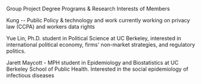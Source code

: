 Group Project
Degree Programs & Research Interests of Members

Kung -- Public Policy & technology and work
currently working on privacy law (CCPA) and workers data rights

Yue Lin, Ph.D. student in Political Science at UC Berkeley, interested in 
international political economy, firms' non-market strategies, and 
regulatory politics.

Jarett Maycott - MPH student in Epidemiology and Biostatistics at UC Berkeley School of Public 
Health.
Interested in the social epidemiology of infectious diseases  
